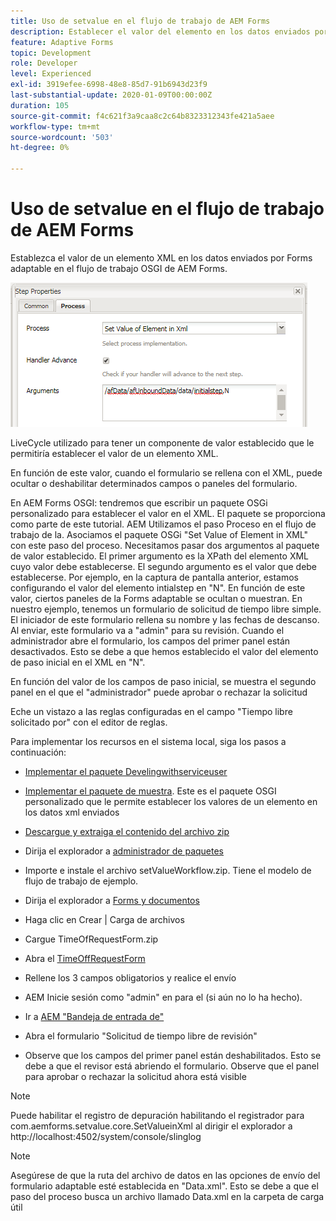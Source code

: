 ```yaml
---
title: Uso de setvalue en el flujo de trabajo de AEM Forms
description: Establecer el valor del elemento en los datos enviados por el Forms adaptable en el OSGI de AEM Forms
feature: Adaptive Forms
topic: Development
role: Developer
level: Experienced
exl-id: 3919efee-6998-48e8-85d7-91b6943d23f9
last-substantial-update: 2020-01-09T00:00:00Z
duration: 105
source-git-commit: f4c621f3a9caa8c2c64b8323312343fe421a5aee
workflow-type: tm+mt
source-wordcount: '503'
ht-degree: 0%

---
```


# Uso de setvalue en el flujo de trabajo de AEM Forms

Establezca el valor de un elemento XML en los datos enviados por Forms adaptable en el flujo de trabajo OSGI de AEM Forms.

![SetValue](assets/setvalue.png)

LiveCycle utilizado para tener un componente de valor establecido que le permitiría establecer el valor de un elemento XML.

En función de este valor, cuando el formulario se rellena con el XML, puede ocultar o deshabilitar determinados campos o paneles del formulario.

En AEM Forms OSGI: tendremos que escribir un paquete OSGi personalizado para establecer el valor en el XML. El paquete se proporciona como parte de este tutorial.
AEM Utilizamos el paso Proceso en el flujo de trabajo de la. Asociamos el paquete OSGi &quot;Set Value of Element in XML&quot; con este paso del proceso.
Necesitamos pasar dos argumentos al paquete de valor establecido. El primer argumento es la XPath del elemento XML cuyo valor debe establecerse. El segundo argumento es el valor que debe establecerse.
Por ejemplo, en la captura de pantalla anterior, estamos configurando el valor del elemento intialstep en &quot;N&quot;.
En función de este valor, ciertos paneles de la Forms adaptable se ocultan o muestran.
En nuestro ejemplo, tenemos un formulario de solicitud de tiempo libre simple. El iniciador de este formulario rellena su nombre y las fechas de descanso. Al enviar, este formulario va a &quot;admin&quot; para su revisión. Cuando el administrador abre el formulario, los campos del primer panel están desactivados. Esto se debe a que hemos establecido el valor del elemento de paso inicial en el XML en &quot;N&quot;.

En función del valor de los campos de paso inicial, se muestra el segundo panel en el que el &quot;administrador&quot; puede aprobar o rechazar la solicitud

Eche un vistazo a las reglas configuradas en el campo &quot;Tiempo libre solicitado por&quot; con el editor de reglas.

Para implementar los recursos en el sistema local, siga los pasos a continuación:

* [Implementar el paquete Develingwithserviceuser](/help/forms/assets/common-osgi-bundles/DevelopingWithServiceUser.jar)

* [Implementar el paquete de muestra](/help/forms/assets/common-osgi-bundles/SetValueApp.core-1.0-SNAPSHOT.jar). Este es el paquete OSGI personalizado que le permite establecer los valores de un elemento en los datos xml enviados

* [Descargue y extraiga el contenido del archivo zip](assets/setvalueassets.zip)
* Dirija el explorador a [administrador de paquetes](http://localhost:4502/crx/packmgr/index.jsp)
* Importe e instale el archivo setValueWorkflow.zip. Tiene el modelo de flujo de trabajo de ejemplo.
* Dirija el explorador a [Forms y documentos](http://localhost:4502/aem/forms.html/content/dam/formsanddocuments)
* Haga clic en Crear | Carga de archivos
* Cargue TimeOfRequestForm.zip
* Abra el [TimeOffRequestForm](http://localhost:4502/content/dam/formsanddocuments/timeoffapplication/jcr:content?wcmmode=disabled)
* Rellene los 3 campos obligatorios y realice el envío
* AEM Inicie sesión como &quot;admin&quot; en para el (si aún no lo ha hecho).
* Ir a [AEM &quot;Bandeja de entrada de&quot;](http://localhost:4502/aem/inbox)
* Abra el formulario &quot;Solicitud de tiempo libre de revisión&quot;
* Observe que los campos del primer panel están deshabilitados. Esto se debe a que el revisor está abriendo el formulario. Observe que el panel para aprobar o rechazar la solicitud ahora está visible

>[!NOTE]
>
>Puede habilitar el registro de depuración habilitando el registrador para
>com.aemforms.setvalue.core.SetValueinXml
>al dirigir el explorador a http://localhost:4502/system/console/slinglog

>[!NOTE]
>
>Asegúrese de que la ruta del archivo de datos en las opciones de envío del formulario adaptable esté establecida en &quot;Data.xml&quot;. Esto se debe a que el paso del proceso busca un archivo llamado Data.xml en la carpeta de carga útil
